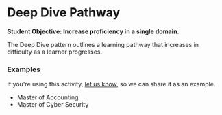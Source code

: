# Deep Dive Pathway
**Student Objective: Increase proficiency in a single domain.**

The Deep Dive pattern outlines a learning pathway that increases in difficulty as a learner progresses. 

### Examples
If you're using this activity, [let us know](https://github.com/Standards-and-Practices/structured-rapid-development/issues/new?assignees=&labels=documentation&template=example-submission.md&title=Example+of+%5Byour+pattern+here%5D), so we can share it as an example. 
- Master of Accounting
- Master of Cyber Security

